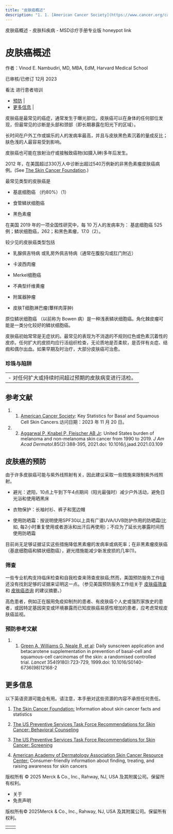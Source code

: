 ```yaml
---
title: "皮肤癌概述"
description: "1. 1. [American Cancer Society](https://www.cancer.org/cancer/types/basal-and-squamous-cell-skin-cancer/about/key-statistics.html): Key Statistics for Basal and Squamous Cell Skin Cancers.访问日期：2023 年 11 月 20 日。"
---
```


﻿皮肤癌概述 \- 皮肤科疾病 \- MSD诊疗手册专业版 honeypot link

# 皮肤癌概述

作者：Vinod E. Nambudiri, MD, MBA, EdM, Harvard Medical School

已审核/已修订 12月 2023

看法 进行患者培训

- [预防](#预防_v87250453_zh) \|
- [更多信息](#更多信息_v21366904_zh) \|

皮肤癌是最常见的癌症，通常发生于曝光部位。皮肤癌可以在身体的任何部位发现，但最常见的诊断是头部和颈部（即长期暴露在阳光下的区域）。

长时间在户外工作或娱乐的人的发病率最高，并且与皮肤黑色素沉着的量成反比；肤色浅的人最容易受到影响。

皮肤癌也可能在放射治疗或接触致癌物(如摄入砷)多年后发生。

2012 年，在美国超过330万人中诊断出超过540万例新的非黑色素瘤皮肤癌病例。(See [The Skin Cancer Foundation](https://www.skincancer.org/skin-cancer-information/skin-cancer-facts\#general).)

最常见类型的皮肤癌是

- 基底细胞癌 （约80%）（1）

- 食管鳞状细胞癌

- 黑色素瘤


在美国 2019 年的一项全国性研究中，每 10 万人的发病率为： 基底细胞癌 525 例；鳞状细胞癌，262；和黑色素瘤，17.0（2）。

较少见的皮肤癌类型包括

- 乳腺佩吉特病 或乳房外佩吉特病（通常在腹股沟或肛门附近）

- 卡波西肉瘤

- Merkel细胞癌

- 不典型纤维黄瘤

- 附属器肿瘤

- 皮肤T细胞淋巴瘤(蕈样肉芽肿)


原位鳞状细胞癌 （以前称为 Bowen 病）是一种浅表鳞状细胞癌。角化棘皮瘤可能是一类分化较好的鳞状细胞癌。

皮肤癌初始常常是无症状的。最常见的表现为不消退的不规则红色或色素沉着性的皮疹。任何扩大的皮损均应行活组织检查，无论质地是否柔软，是否伴有炎症、结痂和偶尔出血。如果早期及时治疗，大部分皮肤癌可治愈。

### 珍珠与陷阱

|     |
| --- |
| - 对任何扩大或持续时间超过预期的皮肤病变进行活检。 |

## 参考文献

1. 1. [American Cancer Society](https://www.cancer.org/cancer/types/basal-and-squamous-cell-skin-cancer/about/key-statistics.html): Key Statistics for Basal and Squamous Cell Skin Cancers.访问日期：2023 年 11 月 20 日。

2. 2. [Aggarwal P, Knabel P, Fleischer AB Jr](https://pubmed.ncbi.nlm.nih.gov/33852922/): United States burden of melanoma and non-melanoma skin cancer from 1990 to 2019. _J Am Acad Dermatol_.85(2):388-395, 2021.doi: 10.1016/j.jaad.2021.03.109


## 皮肤癌的预防

由于许多皮肤癌可能与紫外线照射有关，因此建议采取一些措施来限制紫外线照射。

- 避光：遮阳，10点上午到下午4点期间（阳光最强时）减少户外活动，避免日光浴和使用晒黑床

- 衣物保护：长袖衬衫、裤子和宽边帽

- 使用防晒霜：按说明使用SPF30以上具有广谱UVA/UVB防护作用的防晒霜(比如, 每2小时重复使用或者游泳和出汗后再使用)；不应为了延长光暴露时间而使用防晒霜


目前尚无足够证据证实这些措施降低黑素瘤的发病率或病死率；在非黑素瘤皮肤癌（基底细胞癌和鳞状细胞癌），避光措施能减少新发皮损的几率(1)。

### 筛查

一些专业机构支持临床检查和自我检查来筛查皮肤癌;然而，美国预防服务工作组还没有找到足够的证据来证明这一点。（参见美国预防服务工作组关于 [皮肤癌筛查](https://www.uspreventiveservicestaskforce.org/uspstf/recommendation/skin-cancer-screening) 和 [皮肤癌咨询](https://www.uspreventiveservicestaskforce.org/Page/Document/RecommendationStatementFinal/skin-cancer-counseling) 的建议摘要。）

高危患者，例如正在服用免疫抑制剂的患者、有皮肤癌个人史或强烈家族史的患者，或因特定基因突变或环境暴露而已知皮肤癌易感性增加的患者，应考虑常规皮肤癌监视。

### 预防参考文献

1. 1. [Green A, Williams G, Neale R, et al](https://pubmed.ncbi.nlm.nih.gov/10475183/): Daily sunscreen application and betacarotene supplementation in prevention of basal-cell and squamous-cell carcinomas of the skin: a randomised controlled trial. _Lancet_ 354(9180):723-729, 1999.doi: 10.1016/S0140-6736(98)12168-2


## 更多信息

以下英语资源可能会有用。请注意，本手册对这些资源的内容不承担任何责任。

1. [The Skin Cancer Foundation:](https://www.skincancer.org/skin-cancer-information/skin-cancer-facts\#general) Information about skin cancer facts and statistics

2. [The US Preventive Services Task Force Recommendations for Skin Cancer: Behavioral Counseling](https://www.uspreventiveservicestaskforce.org/Page/Document/RecommendationStatementFinal/skin-cancer-counseling)

3. [The US Preventive Services Task Force Recommendations for Skin Cancer: Screening](https://www.uspreventiveservicestaskforce.org/uspstf/recommendation/skin-cancer-screening)

4. [American Academy of Dermatology Association Skin Cancer Resource Center:](https://www.aad.org/public/spot-skin-cancer/learn-about-skin-cancer/detect/check-your-partner-check-yourself) Consumer-friendly information about finding, treating, and raising awareness for skin cancers




版权所有 © 2025
Merck & Co., Inc., Rahway, NJ, USA 及其附属公司。保留所有权利。

- 关于
- 免责声明

版权所有© 2025Merck & Co., Inc., Rahway, NJ, USA 及其附属公司。保留所有权利。

|     |     |
| --- | --- |
|  |  |